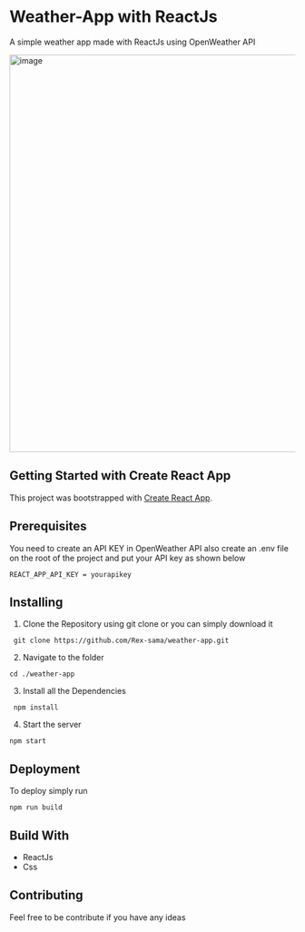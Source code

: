 
# Weather-App with ReactJs

A simple weather app made with ReactJs using OpenWeather API

<img src="https://user-images.githubusercontent.com/47276346/117313068-3068aa00-aea3-11eb-9121-535309013330.png" alt="image" width="700px">

## Getting Started with Create React App

This project was bootstrapped with [Create React App](https://github.com/facebook/create-react-app).

## Prerequisites

You need to create an API KEY in OpenWeather API also create an .env file on the root of the project and put your API key as shown below

```console
REACT_APP_API_KEY = yourapikey
```

## Installing

1. Clone the Repository using git clone or you can simply download it 
```console
 git clone https://github.com/Rex-sama/weather-app.git
```
2. Navigate to the folder
 ```console
 cd ./weather-app
``` 
3. Install all the Dependencies 
```console
 npm install
```
4. Start the server
```console
npm start
```

## Deployment

To deploy simply run

```console
npm run build
```

## Build With

- ReactJs
- Css

## Contributing

Feel free to be contribute if you have any ideas 



